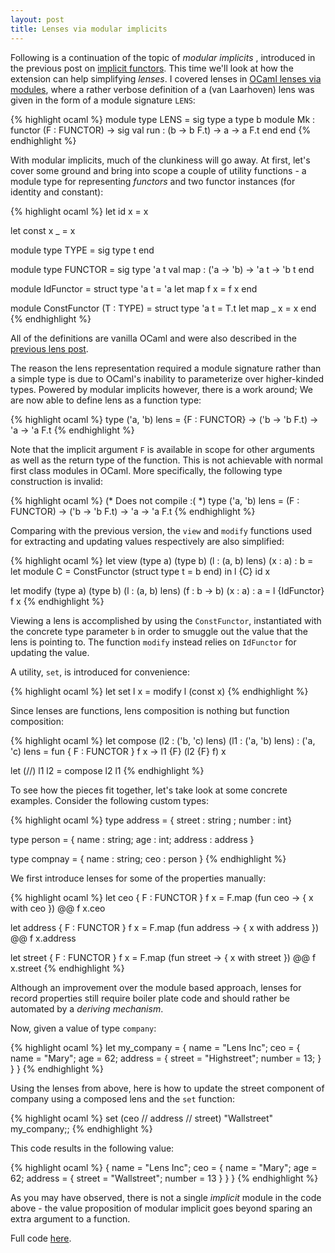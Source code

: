 ```yaml
---
layout: post
title: Lenses via modular implicits
---
```

Following is a continuation of the topic of *modular implicits* , introduced in
the previous post on [implicit
functors](http://jobjo.github.io/2018/01/28/implicit-functors.html). This time
we'll look at how the extension can help simplifying *lenses*. I covered
lenses in [OCaml lenses via
modules](http://jobjo.github.io/2017/12/20/lenses-as-modules.html), where a
rather verbose definition of a (van Laarhoven) lens was given in the form of a
module signature `LENS`:

{% highlight ocaml %}
module type LENS = sig
  type a
  type b
  module Mk : functor (F : FUNCTOR) -> sig
    val run : (b -> b F.t) -> a -> a F.t
  end
end
{% endhighlight %}

With modular implicits, much of the clunkiness will go away. At first, let's
cover some ground and bring into scope a couple of utility functions - a module
type for representing *functors* and two functor instances (for identity and
constant):

{% highlight ocaml %}
let id x = x

let const x _ = x

module type TYPE  = sig type t end

module type FUNCTOR = sig
  type 'a t
  val map : ('a -> 'b) -> 'a t -> 'b t
end

module IdFunctor = struct
  type 'a t = 'a
  let map f x = f x
end

module ConstFunctor (T : TYPE) = struct
  type 'a t = T.t
  let map _ x = x
end
{% endhighlight %}

All of the definitions are vanilla OCaml and were also described in
the [previous lens post](http://jobjo.github.io/2017/12/20/lenses-as-modules.html).

The reason the lens representation required a module signature rather than a
simple type is due to OCaml's inability to parameterize over higher-kinded
types. Powered by modular implicits however, there is a work around; We are now
able to define lens as a function type:

{% highlight ocaml %}
type ('a, 'b) lens = {F : FUNCTOR} -> ('b -> 'b F.t) -> 'a -> 'a F.t
{% endhighlight %}

Note that the implicit argument `F` is available in scope for other arguments as well
as the return type of the function. This is not achievable with normal first class
modules in OCaml. More specifically, the following type construction is invalid:

{% highlight ocaml %}
(* Does not compile :( *)
type ('a, 'b) lens = (F : FUNCTOR) -> ('b -> 'b F.t) -> 'a -> 'a F.t
{% endhighlight %}

Comparing with the previous version, the `view` and `modify` functions used for
extracting and updating values respectively are also simplified:

{% highlight ocaml %}
let view (type a) (type b) (l : (a, b) lens) (x : a) : b =
  let module C = ConstFunctor (struct type t = b end) in
  l {C} id x

let modify (type a) (type b) (l : (a, b) lens) (f  : b -> b) (x : a) : a =
  l {IdFunctor} f x
{% endhighlight %}

Viewing a lens is accomplished by using the `ConstFunctor`, instantiated
with the concrete type parameter `b` in order to smuggle out the value
that the lens is pointing to. The function `modify` instead relies on `IdFunctor`
for updating the value.

A utility, `set`,  is introduced for convenience:

{% highlight ocaml %}
let set l x = modify l (const x)
{% endhighlight %}

Since lenses are functions, lens composition is nothing but function composition:

{% highlight ocaml %}
let compose (l2 : ('b, 'c) lens) (l1 : ('a, 'b) lens) : ('a, 'c) lens = 
  fun { F : FUNCTOR } f x -> l1 {F} (l2 {F} f) x

let (//) l1 l2 = compose l2 l1
{% endhighlight %}

To see how the pieces fit together, let's take look at some concrete examples.
Consider the following custom types:

{% highlight ocaml %}
type address = { street : string ; number : int}

type person = { name : string; age : int; address : address }

type compnay = { name : string; ceo : person }
{% endhighlight %}

We first introduce lenses for some of the properties manually:

{% highlight ocaml %}
let ceo { F : FUNCTOR } f x = F.map (fun ceo -> { x with ceo }) @@ f x.ceo

let address { F : FUNCTOR } f x = 
  F.map (fun address -> { x with address }) @@ f x.address

let street { F : FUNCTOR } f x = 
  F.map (fun street -> { x with street }) @@ f x.street
{% endhighlight %}

Although an improvement over the module based approach,
lenses for record properties still require boiler plate code and should rather
be automated by a *deriving mechanism*.

Now, given a value of type `company`:

{% highlight ocaml %}
let my_company = {
  name = "Lens Inc";
  ceo = {
    name = "Mary";
    age = 62;
    address = { 
      street = "Highstreet";
      number = 13;
    }
  }
}
{% endhighlight %}

Using the lenses from above, here is how to update the street component
of company using a composed lens and the `set` function:

{% highlight ocaml %}
set (ceo // address // street) "Wallstreet" my_company;;
{% endhighlight %}

This code results in the following value:

{% highlight ocaml %}
{
  name = "Lens Inc";
  ceo = {
    name = "Mary"; 
    age = 62; 
    address = {
      street = "Wallstreet"; 
      number = 13
     }
  }
}
{% endhighlight %}

As you may have observed, there is not a single *implicit* module in the code
above - the value proposition of modular implicit goes beyond sparing
an extra argument to a function. 

Full code [here](https://gist.github.com/jobjo/2223edc502e875b4305aae2a735baa62).
